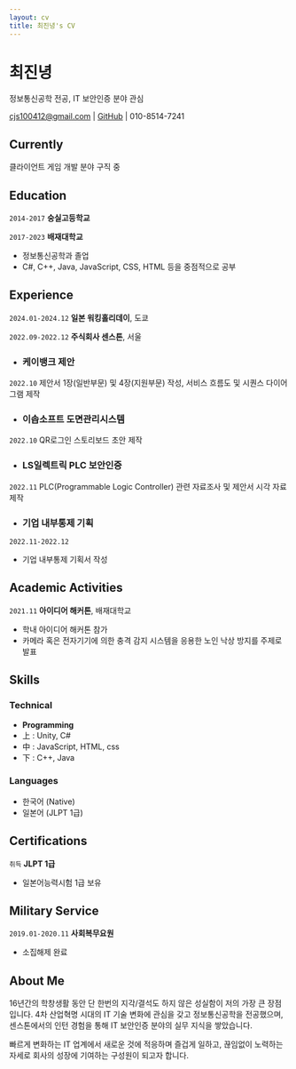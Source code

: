 ```yaml
---
layout: cv
title: 최진녕's CV
---
```

# 최진녕
정보통신공학 전공, IT 보안인증 분야 관심

<div id="webaddress">
<a href="cjs100412@gmail.com">cjs100412@gmail.com</a>
| <a href="https://github.com/cjs100412">GitHub</a>
| 010-8514-7241
</div>


## Currently
클라이언트 게임 개발 분야 구직 중


## Education
`2014-2017`
**숭실고등학교**

`2017-2023`
**배재대학교**
- 정보통신공학과 졸업
- C#, C++, Java, JavaScript, CSS, HTML 등을 중점적으로 공부


## Experience
`2024.01-2024.12`
**일본 워킹홀리데이**, 도쿄

`2022.09-2022.12`
**주식회사 센스톤**, 서울
- ### 케이뱅크 제안
`2022.10`
제안서 1장(일반부문) 및 4장(지원부문) 작성, 서비스 흐름도 및 시퀀스 다이어그램 제작
- ### 이솝소프트 도면관리시스템
`2022.10`
QR로그인 스토리보드 초안 제작
- ### LS일렉트릭 PLC 보안인증
`2022.11`
PLC(Programmable Logic Controller) 관련 자료조사 및 제안서 시각 자료 제작
- ### 기업 내부통제 기획
`2022.11-2022.12`
- 기업 내부통제 기획서 작성


## Academic Activities
`2021.11`
**아이디어 해커톤**, 배재대학교
- 학내 아이디어 해커톤 참가
- 카메라 혹은 전자기기에 의한 충격 감지 시스템을 응용한 노인 낙상 방지를 주제로 발표


## Skills
### Technical
- **Programming**
- 上 : Unity, C#
- 中 : JavaScript, HTML, css
- 下 : C++, Java


### Languages
- 한국어 (Native)
- 일본어 (JLPT 1급)


## Certifications
`취득`
**JLPT 1급**
- 일본어능력시험 1급 보유


## Military Service
`2019.01-2020.11`
**사회복무요원**
- 소집해제 완료


## About Me
16년간의 학창생활 동안 단 한번의 지각/결석도 하지 않은 성실함이 저의 가장 큰 장점입니다. 
4차 산업혁명 시대의 IT 기술 변화에 관심을 갖고 정보통신공학을 전공했으며, 
센스톤에서의 인턴 경험을 통해 IT 보안인증 분야의 실무 지식을 쌓았습니다.

빠르게 변화하는 IT 업계에서 새로운 것에 적응하며 즐겁게 일하고, 
끊임없이 노력하는 자세로 회사의 성장에 기여하는 구성원이 되고자 합니다.


<!-- ### Footer

Last updated: August 2025 -->
